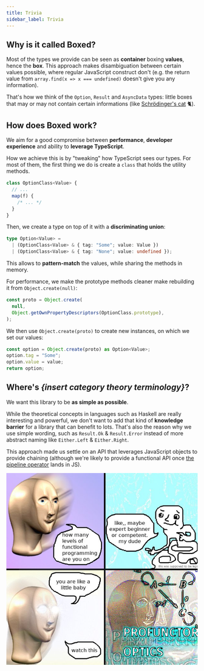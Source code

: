 ```yaml
---
title: Trivia
sidebar_label: Trivia
---
```


## Why is it called Boxed?

Most of the types we provide can be seen as **container** boxing **values**, hence the **box**. This approach makes disambiguation between certain values possible, where regular JavaScript construct don't (e.g. the return value from `array.find(x => x === undefined)` doesn't give you any information).

That's how we think of the `Option`, `Result` and `AsyncData` types: little boxes that may or may not contain certain informations (like [Schrödinger's cat](https://en.wikipedia.org/wiki/Schrödinger%27s_cat) 🐈).

## How does Boxed work?

We aim for a good compromise between **performance**, **developer experience** and ability to **leverage TypeScript**.

How we achieve this is by "tweaking" how TypeScript sees our types. For most of them, the first thing we do is create a `class` that holds the utility methods.

```ts
class OptionClass<Value> {
  // ...
  map(f) {
    /* ... */
  }
}
```

Then, we create a type on top of it with a **discriminating union**:

```ts
type Option<Value> =
  | (OptionClass<Value> & { tag: "Some"; value: Value })
  | (OptionClass<Value> & { tag: "None"; value: undefined });
```

This allows to **pattern-match** the values, while sharing the methods in memory.

For performance, we make the prototype methods cleaner make rebuilding it from `Object.create(null)`:

```ts
const proto = Object.create(
  null,
  Object.getOwnPropertyDescriptors(OptionClass.prototype),
);
```

We then use `Object.create(proto)` to create new instances, on which we set our values:

```ts
const option = Object.create(proto) as Option<Value>;
option.tag = "Some";
option.value = value;
return option;
```

## Where's _{insert category theory terminology}_?

We want this library to be **as simple as possible**.

While the theoretical concepts in languages such as Haskell are really interesting and powerful, we don't want to add that kind of **knowledge barrier** for a library that can benefit to lots. That's also the reason why we use simple wording, such as `Result.Ok` & `Result.Error` instead of more abstract naming like `Either.Left` & `Either.Right`.

This approach made us settle on an API that leverages JavaScript objects to provide chaining (although we're likely to provide a functional API once [the pipeline operator](https://github.com/tc39/proposal-pipeline-operator) lands in JS).

![](/img/profunctor-optics.jpg)
